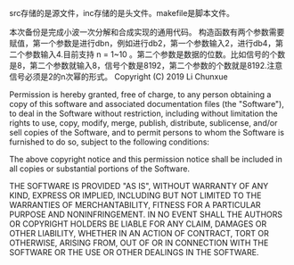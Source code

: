src存储的是源文件，inc存储的是头文件。makefile是脚本文件。

本次备份是完成小波一次分解和合成实现的通用代码。
构造函数有两个参数需要赋值，第一个参数是进行dbn，例如进行db2，第一个参数输入2，进行db4，第二个参数输入4.目前支持 n = 1~10 。第二个参数是数据的位数。比如信号的个数是8，第二个参数就输入8，信号个数是8192，第二个参数的个数就是8192.注意信号必须是2的n次幂的形式。
Copyright (C) 2019 Li Chunxue

Permission is hereby granted, free of charge, to any person obtaining a copy of this software and associated documentation files (the "Software"), to deal in the Software without restriction, including without limitation the rights to use, copy, modify, merge, publish, distribute, sublicense, and/or sell copies of the Software, and to permit persons to whom the Software is furnished to do so, subject to the following conditions:

The above copyright notice and this permission notice shall be included in all copies or substantial portions of the Software.

THE SOFTWARE IS PROVIDED "AS IS", WITHOUT WARRANTY OF ANY KIND, EXPRESS OR IMPLIED, INCLUDING BUT NOT LIMITED TO THE WARRANTIES OF MERCHANTABILITY, FITNESS FOR A PARTICULAR PURPOSE AND NONINFRINGEMENT. IN NO EVENT SHALL THE AUTHORS OR COPYRIGHT HOLDERS BE LIABLE FOR ANY CLAIM, DAMAGES OR OTHER LIABILITY, WHETHER IN AN ACTION OF CONTRACT, TORT OR OTHERWISE, ARISING FROM, OUT OF OR IN CONNECTION WITH THE SOFTWARE OR THE USE OR OTHER DEALINGS IN THE SOFTWARE.
